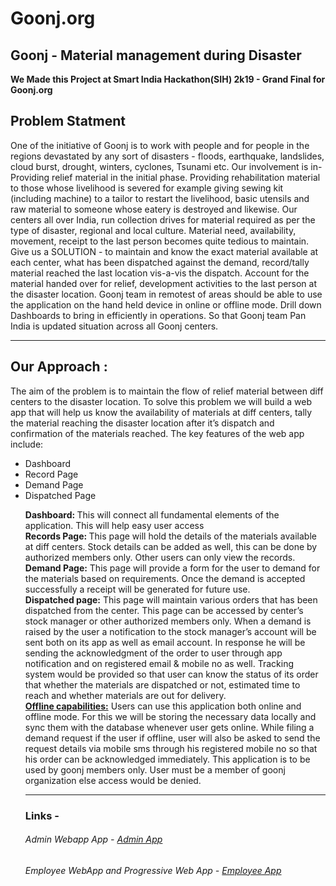 # Goonj.org
<h2>Goonj - Material management during Disaster<br></h2>

<b>We Made this Project at Smart India Hackathon(SIH) 2k19 - Grand Final for Goonj.org </b><br>

<h2>Problem Statment </h2>
<p>One of the initiative of Goonj is to work with people and for people in the regions devastated by any sort of disasters - floods, earthquake, landslides, cloud burst, drought, winters, cyclones, Tsunami etc. Our involvement is in-
Providing relief material in the initial phase.
Providing rehabilitation material to those whose livelihood is severed for example giving sewing kit (including machine) to a tailor to restart the livelihood, basic utensils and raw material to someone whose eatery is destroyed and likewise. Our centers all over India, run collection drives for material required as per the type of disaster, regional and local culture. Material need, availability, movement, receipt to the last person becomes quite tedious to maintain. Give us a SOLUTION - to maintain and know the exact material available at each center, what has been dispatched against the demand, record/tally material reached the last location vis-a-vis the dispatch. Account for the material handed over for relief, development activities to the last person at the disaster location. Goonj team in remotest of areas should be able to use the application on the hand held device in online or offline mode. Drill down Dashboards to bring in efficiently in operations. So that Goonj team Pan India is updated situation across all Goonj centers.</p>

<hr>
<h2>Our Approach : </h2>
<p>The aim of the problem is to maintain the flow of relief material between diff centers to the disaster location. To solve this problem we will build a web app that will help us know the availability of materials at diff centers, tally the material reaching the disaster location after it’s dispatch and confirmation of the materials reached. The key features of the web app include:
  <ul>
    <li>Dashboard </li>
    <li>Record Page </li>
    <li>Demand Page</li>
    <li>Dispatched Page </li>
</p>
<b>Dashboard: </b> This will connect all fundamental elements of the application. This will help easy user access
<br><b>Records Page: </b> This page will hold the details of the materials available at diff centers. Stock details can be
added as well, this can be done by authorized members only. Other users can only view the records.
<br><b>Demand Page:</b> This page will provide a form for the user to demand for the materials based on
requirements. Once the demand is accepted successfully a receipt will be generated for future use.
<br><b>Dispatched page:</b> This page will maintain various orders that has been dispatched from the center. This
page can be accessed by center’s stock manager or other authorized members only.
When a demand is raised by the user a notification to the stock manager’s account will be sent both on its
app as well as email account. In response he will be sending the acknowledgment of the order to user
through app notification and on registered email & mobile no as well.
Tracking system would be provided so that user can know the status of its order that whether the
materials are dispatched or not, estimated time to reach and whether materials are out for delivery.
<br><b><u>Offline capabilities:</b></u> Users can use this application both online and offline mode. For this we will be storing
the necessary data locally and sync them with the database whenever user gets online. While filing a
demand request if the user if offline, user will also be asked to send the request details via mobile sms
through his registered mobile no so that his order can be acknowledged immediately.
This application is to be used by goonj members only. User must be a member of goonj organization else
access would be denied.

<hr>

<h3>Links -</h3>

<h6>Admin Webapp App - <a href="https://goonjadminapp.firebaseapp.com/">Admin App</a></h6>
<h6>Employee WebApp and Progressive Web App - <a href="https://goonjlast.firebaseapp.com/">Employee App</a></h6>
